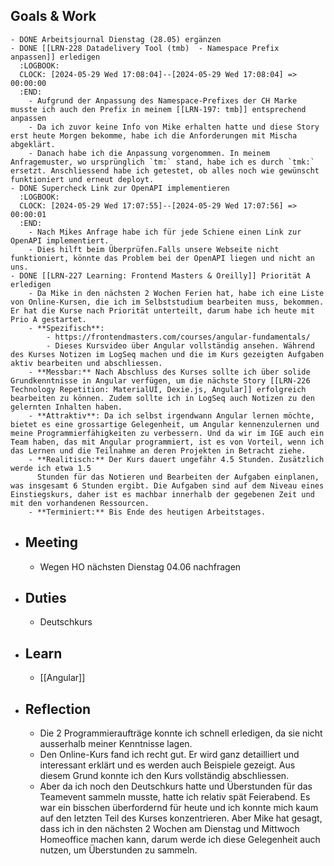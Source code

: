 ## Goals & Work
	- DONE Arbeitsjournal Dienstag (28.05) ergänzen
	- DONE [[LRN-228 Datadelivery Tool (tmb)  - Namespace Prefix anpassen]] erledigen
	  :LOGBOOK:
	  CLOCK: [2024-05-29 Wed 17:08:04]--[2024-05-29 Wed 17:08:04] =>  00:00:00
	  :END:
		- Aufgrund der Anpassung des Namespace-Prefixes der CH Marke musste ich auch den Prefix in meinem [[LRN-197: tmb]] entsprechend anpassen
		- Da ich zuvor keine Info von Mike erhalten hatte und diese Story erst heute Morgen bekomme, habe ich die Anforderungen mit Mischa abgeklärt.
		- Danach habe ich die Anpassung vorgenommen. In meinem Anfragemuster, wo ursprünglich `tm:` stand, habe ich es durch `tmk:` ersetzt. Anschliessend habe ich getestet, ob alles noch wie gewünscht funktioniert und erneut deployt.
	- DONE Supercheck Link zur OpenAPI implementieren
	  :LOGBOOK:
	  CLOCK: [2024-05-29 Wed 17:07:55]--[2024-05-29 Wed 17:07:56] =>  00:00:01
	  :END:
		- Nach Mikes Anfrage habe ich für jede Schiene einen Link zur OpenAPI implementiert.
		- Dies hilft beim Überprüfen.Falls unsere Webseite nicht funktioniert, könnte das Problem bei der OpenAPI liegen und nicht an uns.
	- DONE [[LRN-227 Learning: Frontend Masters & Oreilly]] Priorität A erledigen
		- Da Mike in den nächsten 2 Wochen Ferien hat, habe ich eine Liste von Online-Kursen, die ich im Selbststudium bearbeiten muss, bekommen. Er hat die Kurse nach Priorität unterteilt, darum habe ich heute mit Prio A gestartet.
		- **Spezifisch**:
			- https://frontendmasters.com/courses/angular-fundamentals/
			- Dieses Kursvideo über Angular vollständig ansehen. Während des Kurses Notizen im LogSeq machen und die im Kurs gezeigten Aufgaben aktiv bearbeiten und abschliessen.
		- **Messbar:** Nach Abschluss des Kurses sollte ich über solide Grundkenntnisse in Angular verfügen, um die nächste Story [[LRN-226 Technology Repetition: MaterialUI, Dexie.js, Angular]] erfolgreich bearbeiten zu können. Zudem sollte ich in LogSeq auch Notizen zu den gelernten Inhalten haben.
		- **Attraktiv**: Da ich selbst irgendwann Angular lernen möchte, bietet es eine grossartige Gelegenheit, um Angular kennenzulernen und meine Programmierfähigkeiten zu verbessern. Und da wir im IGE auch ein Team haben, das mit Angular programmiert, ist es von Vorteil, wenn ich das Lernen und die Teilnahme an deren Projekten in Betracht ziehe.
		- **Realitisch:** Der Kurs dauert ungefähr 4.5 Stunden. Zusätzlich werde ich etwa 1.5 
		  Stunden für das Notieren und Bearbeiten der Aufgaben einplanen, was insgesamt 6 Stunden ergibt. Die Aufgaben sind auf dem Niveau eines Einstiegskurs, daher ist es machbar innerhalb der gegebenen Zeit und mit den vorhandenen Ressourcen.
		- **Terminiert:** Bis Ende des heutigen Arbeitstages.
- ## Meeting
	- Wegen HO nächsten Dienstag 04.06 nachfragen
- ## Duties
	- Deutschkurs
- ## Learn
	- [[Angular]]
- ## Reflection
	- Die 2 Programmieraufträge konnte ich schnell erledigen, da sie nicht ausserhalb meiner Kenntnisse lagen.
	- Den Online-Kurs fand ich recht gut. Er wird ganz detailliert und interessant erklärt und es werden auch Beispiele gezeigt. Aus diesem Grund konnte ich den Kurs vollständig abschliessen.
	- Aber da ich noch den Deutschkurs hatte und Überstunden für das Teamevent sammeln musste, hatte ich relativ spät Feierabend. Es war ein bisschen überfordernd für heute und ich konnte mich kaum auf den letzten Teil des Kurses konzentrieren. Aber Mike hat gesagt, dass ich in den nächsten 2 Wochen am Dienstag und Mittwoch Homeoffice machen kann, darum werde ich diese Gelegenheit auch nutzen, um Überstunden zu sammeln.